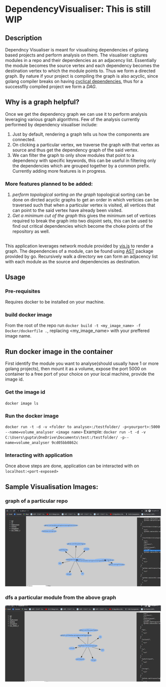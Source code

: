 # DependencyVisualiser: This is still WIP
## Description
Dependncy Visualiser is meant for visualising dependencies of golang based projects and perform analysis on them.
The visualiser captures modules in a repo and their dependencies as an adjacency list.
Essentially the module becomes the source vertex and each dependency becomes the destination vertex to which the module points to.
Thus we form a directed graph. By nature if your project is compiling the graph is also acyclic, since golang compiler breaks on having [cyclical dependencies](https://www.positioniseverything.net/import-cycle-not-allowed/#:~:text=Golang%20does%20not%20allow%20cyclic,if%20your%20packages%20are%20interdependent.), thus for a successflly compiled project we form a *DAG*.

## Why is a graph helpful?
Once we get the dependency graph we can use it to perform analysis leveraging various graph algorithms.
Few of the analysis currently performed by dependency visualiser include:
1. Just by  default, rendering a graph tells us how the components are connected.
2. On clicking a particular vertex, we traverse the graph with that vertex as source and thus get the dependency graph of the said vertex.
3. We can filter the graph to only show modules that point to a dependency with specific keywords, this can be useful in filtering only
the dependencies which are grouped together by a common prefix.
Currently adding more features is in progress.
### More features planned to be added: 
1. *perform topological sorting on the graph* topological sorting can be done on dircted acyclic graphs to get an order in which verticies can be traversed such that when a particular vertex is visited, all vertices that can point to the said vertex have already been visited.
2. *Get a minimum cut of the graph* this gives the minimum set of vertices required to break the graph into two disjoint sets, this can be used to find out critical dependencies which become the choke points of the repository as well.

## 
This application leverages network module provided by [vis.js](https://visjs.org/) to render a graph.
The dependencies of a module, can be found using [AST](https://pkg.go.dev/go/ast) package provided by go.
Recursively walk a directory we can form an adjacency list with each module as the source and dependencies as destination.

## Usage
### Pre-requisites
Requires docker to be installed on your machine.

### build docker image
From the root of the repo run `docker build -t <my_image_name> -f Docker/dockerfile .`, replacing <my_image_name> with your preffered image name.

## Run docker image in the container
First identify the module you want to analyse(should usually have 1 or more golang projects), then mount it as a volume, expose the port 5000 on container to a free port of your choice on your local machine, provide the image id.
### Get the image id
`docker image ls`
### Run the docker image
`docker run -t -d -v <folder to analyse>:/testfolder/ -p<yourport>:5000 --name=volume_analyser <image name>`
Example:
`docker run -t -d -v C:\Users\gupta\OneDrive\Documents\test:/testfolder/ -p--name=volume_analyser 9cd05bb0862c`
### Interacting with application
Once above steps are done, application can be interacted with on `localhost:<port-exposed>`


## Sample Visualisation Images:

### graph of a particular repo
![a complete graph](ReadMeImages/complete_graph.JPG)

### dfs a particular module from the above graph
![dfs a particular module](ReadMeImages/dfs_specific_module.JPG)
